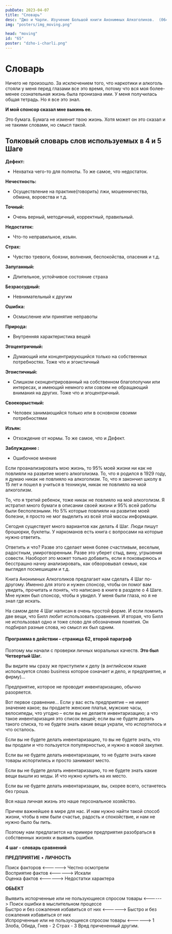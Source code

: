 ```yaml
---
pubDate: 2023-04-07
title: "Словарь"
desc: "Джо и Чарли. Изучение Большой книги Анонимных Алкоголиков.  (064)"
img: "posters/img_moving.png"

head: "moving"
id: "65"
poster: "dzho-i-charli.png"
---
```


# Словарь

Ничего не произошло. За исключением того, что наркотики и алкоголь стояли у меня перед глазами все это время, потому что вся моя более-менее сознательная жизнь была пронизана ими. У меня получилась общая тетрадь. Но я все это знал.

**И мой спонсор сказал мне выкинь ее.**

Это бумага. Бумага не изменит твою жизнь. Хотя может он это сказал и не такими словами, но смысл такой.

## Толковый словарь слов используемых в 4 и 5 Шаге

**Дефект:**

- Нехватка чего-то для полноты. То же самое, что недостаток.

**Нечестность:**

- Осуществление на практике(говорить) лжи, мошенничества, обмана, воровства и т.д.

**Точный:**

- Очень верный, методичный, корректный, правильный.

**Недостаток:**

- Что-то неправильное, изъян.

**Страх:**

- Чувство тревоги, боязни, волнения, беспокойства, опасения и т.д.

**Запуганный:**

- Длительное, устойчивое состояние страха

**Безрассудный:**

- Невнимательный к другим

**Ошибка:**

- Осмысление или принятие неправоты

**Природа:**

- Внутренняя характеристика вещей

**Эгоцентричный:**

- Думающий или концентрирующийся только на собственных потребностях. Тоже что и эгоистичный

**Эгоистичный:**

- Слишком сконцентрированный на собственном благополучии или интересах, и имеющий немного или совсем не обращающий внимания на других. Тоже что и эгоцентричный.

**Своекорыстный:**

- Человек занимающийся только или в основном своими потребностями

**Изъян:**

- Отхождение от нормы. То же самое, что и Дефект.

**Заблуждение :**

- Ошибочное мнение

Если проанализировать мою жизнь, то 95% моей жизни ни как не повлияли на развитие моего алкоголизма. То, что я родился в 1929 году, я думаю никак не повлияло на алкоголизм. То, что я закончил школу в 15 лет и пошел в учиться в техникум, никак не повлияло на мой алкоголизм.

То, что я третий ребенок, тоже никак не повлияло на мой алкоголизм. Я истратил много бумаги в описании своей жизни и 95% всей работы были бесполезными. Но 5% которые повлияли на развитие моей болезни, я просто не мог выделить из всей этой массы информации.

Сегодня существует много вариантов как делать 4 Шаг. Люди пишут брошюрки, буклеты. У наркоманов есть книга с вопросами на которые нужно ответить.

Ответить и что? Разве это сделает меня более счастливым, веселым, радостным, умиротворенным. Разве это уберет стыд, вину, угрызения совести. Наоборот это может только добавить, если я поковыряюсь и бесстрашно начну анализировать, как обворовывал семью, как выглядел посмешищем и т.д.

Книга Анонимных Алкоголиков предлагает нам сделать 4 Шаг по-другому. Именно для этого и нужен спонсор, чтобы он помог вам увидеть, прочитать и понять, что написано в книге в разделе о 4 Шаге. Мне нужен был спонсор, чтобы я увидел. У меня были глаза, но я не знал где искать.

На самом деле 4 Шаг написан в очень простой форме. И если помнить две вещи, что Билл любит использовать сравнения. И вторая, что Билл не использовал одно и тоже слово для обозначения понятия. Он подбирал разные слова, но смысл их был одним.

#### Программа в действии – страница 62, второй параграф

Поэтому мы начали с проверки личных моральных качеств. **Это был Четвертый Шаг.**

Вы видите мы сразу же приступили к делу (в английском языке используется слово business которое означает и дело, и предприятие, и фирму)…

Предприятие, которое не проводит инвентаризацию, обычно разоряется.

Вот первое сравнение… Если у вас есть предприятие – не имеет значение какое; вы продаете женские платья, мужские часы, велосипеды, что угодно – если вы не делаете инвентаризацию; а что такое инвентаризация это список вещей; если вы не будете делать такого списка, то не будете знать какие вещи украли, что испортилось и что осталось.

Если вы не будете делать инвентаризацию, то вы не будете знать, что вы продали и что пользуется популярностью, и нужно в новой закупке.

Если вы не будете делать инвентаризации, то не будете знать какие товары испортились и просто занимают место.

Если вы не будете делать инвентаризацию, то не будете знать какие вещи вышли из моды. И что нужно купить на их место.

Если вы не будете делать инвентаризации, вы, скорее всего, останетесь без гроша.

Вся наша личная жизнь это наше персональное хозяйство.

Причем важнейшее в мире для нас. И нам нужно найти такой способ жизни, чтобы в нем были счастье, радость и спокойствие, и нам не нужно было бы пить.

Поэтому нам предлагается на примере предприятия разобраться в собственных жизнях и выявить ошибки.

**4 шаг - словарь сравнений**

**ПРЕДПРИЯТИЕ** • **ЛИЧНОСТЬ**

Поиск факторов <------> Честно осмотрели <br>
Восприятие фактов <------> Искали <br>
Оценка фактов <------> Недостатки характера <br >

**ОБЬЕКТ**

Выявить испорченные или не пользующиеся спросом товары <------> Поиск ошибки в мыслительном процессе <br>
Быстро и без сожаления избавиться от них <------> Быстро и без сожаления избавиться от них <br>
Испрорченные или не пользующиеся спросом товары <------> 1 Злоба, Обида, Гнев - 2 Страх - 3 Вред причененный другим.<br>

